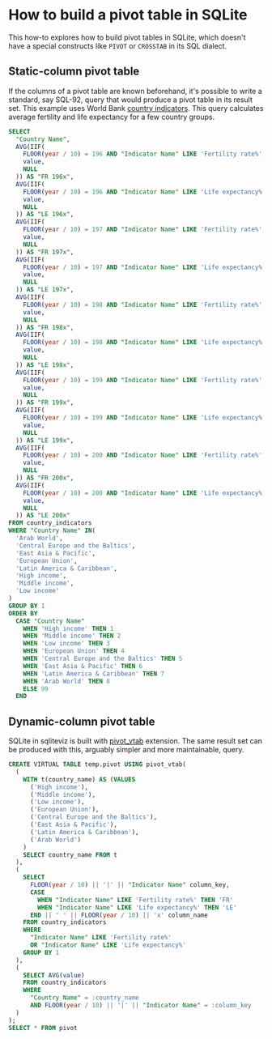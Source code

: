 # How to build a pivot table in SQLite

This how-to explores how to build pivot tables in SQLite, which doesn't have a
special constructs like `PIVOT` or `CROSSTAB` in its SQL dialect.

## Static-column pivot table

If the columns of a pivot table are known beforehand, it's possible to write a
standard, say SQL-92, query that would produce a pivot table in its result set.
This example uses World Bank [country indicators][1]. This query calculates
average fertility and life expectancy for a few country groups.

```sql
SELECT
  "Country Name",
  AVG(IIF(
    FLOOR(year / 10) = 196 AND "Indicator Name" LIKE 'Fertility rate%',
    value,
    NULL
  )) AS "FR 196x",
  AVG(IIF(
    FLOOR(year / 10) = 196 AND "Indicator Name" LIKE 'Life expectancy%',
    value,
    NULL
  )) AS "LE 196x",
  AVG(IIF(
    FLOOR(year / 10) = 197 AND "Indicator Name" LIKE 'Fertility rate%',
    value,
    NULL
  )) AS "FR 197x",
  AVG(IIF(
    FLOOR(year / 10) = 197 AND "Indicator Name" LIKE 'Life expectancy%',
    value,
    NULL
  )) AS "LE 197x",
  AVG(IIF(
    FLOOR(year / 10) = 198 AND "Indicator Name" LIKE 'Fertility rate%',
    value,
    NULL
  )) AS "FR 198x",
  AVG(IIF(
    FLOOR(year / 10) = 198 AND "Indicator Name" LIKE 'Life expectancy%',
    value,
    NULL
  )) AS "LE 198x",
  AVG(IIF(
    FLOOR(year / 10) = 199 AND "Indicator Name" LIKE 'Fertility rate%',
    value,
    NULL
  )) AS "FR 199x",
  AVG(IIF(
    FLOOR(year / 10) = 199 AND "Indicator Name" LIKE 'Life expectancy%',
    value,
    NULL
  )) AS "LE 199x",
  AVG(IIF(
    FLOOR(year / 10) = 200 AND "Indicator Name" LIKE 'Fertility rate%',
    value,
    NULL
  )) AS "FR 200x",
  AVG(IIF(
    FLOOR(year / 10) = 200 AND "Indicator Name" LIKE 'Life expectancy%',
    value,
    NULL
  )) AS "LE 200x"
FROM country_indicators
WHERE "Country Name" IN(
  'Arab World',
  'Central Europe and the Baltics',
  'East Asia & Pacific',
  'European Union',
  'Latin America & Caribbean',
  'High income',
  'Middle income',
  'Low income'
)
GROUP BY 1
ORDER BY
  CASE "Country Name"
    WHEN 'High income' THEN 1
    WHEN 'Middle income' THEN 2
    WHEN 'Low income' THEN 3
    WHEN 'European Union' THEN 4
    WHEN 'Central Europe and the Baltics' THEN 5
    WHEN 'East Asia & Pacific' THEN 6
    WHEN 'Latin America & Caribbean' THEN 7
    WHEN 'Arab World' THEN 8
    ELSE 99
  END
```

## Dynamic-column pivot table

SQLite in sqliteviz is built with [pivot_vtab][2] extension. The same result set
can be produced with this, arguably simpler and more maintainable, query.

```sql
CREATE VIRTUAL TABLE temp.pivot USING pivot_vtab(
  (
    WITH t(country_name) AS (VALUES
      ('High income'),
      ('Middle income'),
      ('Low income'),
      ('European Union'),
      ('Central Europe and the Baltics'),
      ('East Asia & Pacific'),
      ('Latin America & Caribbean'),
      ('Arab World')
    )
    SELECT country_name FROM t
  ),
  (
    SELECT
      FLOOR(year / 10) || '|' || "Indicator Name" column_key,
      CASE
        WHEN "Indicator Name" LIKE 'Fertility rate%' THEN 'FR'
        WHEN "Indicator Name" LIKE 'Life expectancy%' THEN 'LE'
      END || ' ' || FLOOR(year / 10) || 'x' column_name
    FROM country_indicators
    WHERE
      "Indicator Name" LIKE 'Fertility rate%'
      OR "Indicator Name" LIKE 'Life expectancy%'
    GROUP BY 1
  ),
  (
    SELECT AVG(value)
    FROM country_indicators
    WHERE
      "Country Name" = :country_name
      AND FLOOR(year / 10) || '|' || "Indicator Name" = :column_key
  )
);
SELECT * FROM pivot
```

[1]: https://github.com/plotly/datasets/blob/master/country_indicators.csv
[2]: https://github.com/jakethaw/pivot_vtab
